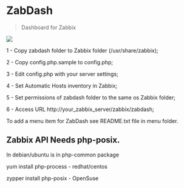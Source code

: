 # ZabDash
> Dashboard for Zabbix

![](https://repository-images.githubusercontent.com/70854481/3cc6d100-884e-11e9-82f0-821e44ba5d40)


1 - Copy zabdash folder to Zabbix folder (/usr/share/zabbix);

2 - Copy config.php.sample to config.php;

3 - Edit config.php with your server settings;

4 - Set Automatic Hosts inventory in Zabbix;

5 - Set permissions of zabdash folder to the same os Zabbix folder;

6 - Access URL http://your_zabbix_server/zabbix/zabdash;


To add a menu item for ZabDash see README.txt file in menu folder.



## Zabbix API Needs php-posix.

In debian/ubuntu is in php-common package

yum install php-process - redhat/centos

zypper install php-posix - OpenSuse

